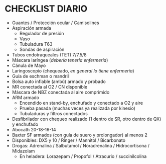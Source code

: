 # CHECKLIST DIARIO

- Guantes / Protección ocular / Camisolines
- Aspiración armada
  - Regulador de presión
  - Vaso
  - Tubuladura T63
  - Sondas de aspiración
- Tubos endotraqueales (TET) 7/7.5/8
- Máscara laríngea (_debería tenerla enfermería_)
- Cánula de Mayo 
- Laringoscopio (chequeado, _en general lo tiene enfermería_)
- Guía de eschman o mandril
- Bolsa auto inflable (ambú) armado y probado
- MR conectada al O2 / CN disponible
- Máscara de NBZ conectada al aire comprimido
- ARM armado
  - Encendido en stand-by, enchufado y conectado a O2 y aire
  - Prueba pasada (muchas veces ya realizada por kinesio)
  - Tubuladuras y filtros conectados
- Desfibrilador con chequeo realizado (1 dentro de SR, otro dentro de QX) y enchufado
- Abocath 20-18-16-14
- Baxter SF armados (con guía de suero y prolongador) al menos 2
- Disponibles: DX5 y 10 / Ringer / Mannitol / Bicarbonato
- Drogas: Adrenalina / Salbutamol / Noradrenalina / Hidrocortisona / Midazolam
  - En heladera: Lorazepam / Propofol / Atracurio / succinilcolina